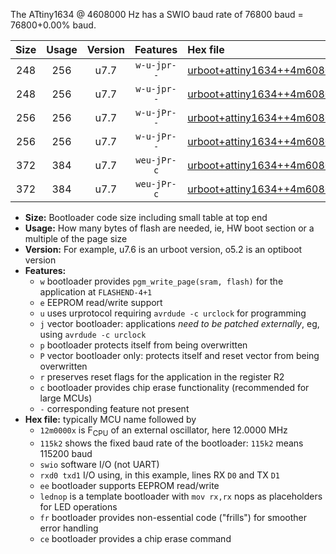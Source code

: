 The ATtiny1634 @ 4608000 Hz has a SWIO baud rate of 76800 baud = 76800+0.00% baud.

|Size|Usage|Version|Features|Hex file|
|:-:|:-:|:-:|:-:|:--|
|248|256|u7.7|`w-u-jpr--`|[urboot+attiny1634++4m6080x+++76k8_swio_rxa7_txb0_lednop.hex](https://raw.githubusercontent.com/stefanrueger/urboot.hex/main/mcus/attiny1634/external_oscillator/fcpu++4m6080_Hz/br+++76k8_bps/urboot+attiny1634++4m6080x+++76k8_swio_rxa7_txb0_lednop.hex)|
|248|256|u7.7|`w-u-jpr--`|[urboot+attiny1634++4m6080x+++76k8_swio_rxb1_txb2_lednop.hex](https://raw.githubusercontent.com/stefanrueger/urboot.hex/main/mcus/attiny1634/external_oscillator/fcpu++4m6080_Hz/br+++76k8_bps/urboot+attiny1634++4m6080x+++76k8_swio_rxb1_txb2_lednop.hex)|
|256|256|u7.7|`w-u-jPr--`|[urboot+attiny1634++4m6080x+++76k8_swio_rxa7_txb0.hex](https://raw.githubusercontent.com/stefanrueger/urboot.hex/main/mcus/attiny1634/external_oscillator/fcpu++4m6080_Hz/br+++76k8_bps/urboot+attiny1634++4m6080x+++76k8_swio_rxa7_txb0.hex)|
|256|256|u7.7|`w-u-jPr--`|[urboot+attiny1634++4m6080x+++76k8_swio_rxb1_txb2.hex](https://raw.githubusercontent.com/stefanrueger/urboot.hex/main/mcus/attiny1634/external_oscillator/fcpu++4m6080_Hz/br+++76k8_bps/urboot+attiny1634++4m6080x+++76k8_swio_rxb1_txb2.hex)|
|372|384|u7.7|`weu-jPr-c`|[urboot+attiny1634++4m6080x+++76k8_swio_rxa7_txb0_ee_lednop_fr_ce.hex](https://raw.githubusercontent.com/stefanrueger/urboot.hex/main/mcus/attiny1634/external_oscillator/fcpu++4m6080_Hz/br+++76k8_bps/urboot+attiny1634++4m6080x+++76k8_swio_rxa7_txb0_ee_lednop_fr_ce.hex)|
|372|384|u7.7|`weu-jPr-c`|[urboot+attiny1634++4m6080x+++76k8_swio_rxb1_txb2_ee_lednop_fr_ce.hex](https://raw.githubusercontent.com/stefanrueger/urboot.hex/main/mcus/attiny1634/external_oscillator/fcpu++4m6080_Hz/br+++76k8_bps/urboot+attiny1634++4m6080x+++76k8_swio_rxb1_txb2_ee_lednop_fr_ce.hex)|

- **Size:** Bootloader code size including small table at top end
- **Usage:** How many bytes of flash are needed, ie, HW boot section or a multiple of the page size
- **Version:** For example, u7.6 is an urboot version, o5.2 is an optiboot version
- **Features:**
  + `w` bootloader provides `pgm_write_page(sram, flash)` for the application at `FLASHEND-4+1`
  + `e` EEPROM read/write support
  + `u` uses urprotocol requiring `avrdude -c urclock` for programming
  + `j` vector bootloader: applications *need to be patched externally*, eg, using `avrdude -c urclock`
  + `p` bootloader protects itself from being overwritten
  + `P` vector bootloader only: protects itself and reset vector from being overwritten
  + `r` preserves reset flags for the application in the register R2
  + `c` bootloader provides chip erase functionality (recommended for large MCUs)
  + `-` corresponding feature not present
- **Hex file:** typically MCU name followed by
  + `12m0000x` is F<sub>CPU</sub> of an external oscillator, here 12.0000 MHz
  + `115k2` shows the fixed baud rate of the bootloader: `115k2` means 115200 baud
  + `swio` software I/O (not UART)
  + `rxd0 txd1` I/O using, in this example, lines RX `D0` and TX `D1`
  + `ee` bootloader supports EEPROM read/write
  + `lednop` is a template bootloader with `mov rx,rx` nops as placeholders for LED operations
  + `fr` bootloader provides non-essential code ("frills") for smoother error handling
  + `ce` bootloader provides a chip erase command
